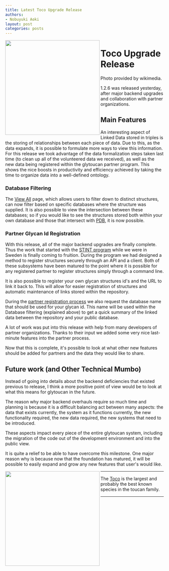 ```yaml
---
title: Latest Toco Upgrade Release
authors:
- Nobuyuki Aoki
layout: post
categories: posts
---
```



<img src="https://upload.wikimedia.org/wikipedia/commons/a/a4/Ramphastos_toco_-Birdworld,_Farnham,_Surrey,_England-8a.jpg" align="left" height="300" >

# Toco Upgrade Release

Photo provided by wikimedia.

1.2.6 was released yesterday, after major backend upgrades and collaboration with partner organizations.

## Main Features

An interesting aspect of Linked Data stored in triples is the storing of relationships between each piece of data.  Due to this, as the data expands, it is possible to formulate more ways to view this information.  For this release we took advantage of the data formalization steps taken last time (to clean up all of the volunteered data we received), as well as the new data being registered within the glytoucan partner program.  This shows the nice boosts in productivity and efficiency achieved by taking the time to organize data into a well-defined ontology.

### Database Filtering

The [View All](https://glytoucan.org/Structures) page, which allows users to filter down to distinct structures, can now filter based on specific databases where the structure was supplied.  It is also possible to view the intersection between these databases; so if you would like to see the structures stored both within your own database and those that intersect with [PDB](http://www.rcsb.org/pdb/home/home.do), it is now possible.

### Partner Glycan Id Registration 

With this release, all of the major backend upgrades are finally complete.  Thus the work that started with the [STINT program](http://www.stint.se/en/scholarships_and_grants/joint_japan-swedish) while we were in Sweden is finally coming to fruition.  During the program we had designed a method to register structures securely through an API and a client.  Both of these subsystems have been matured to the point where it is possible for any registered partner to register structures simply through a command line.

It is also possible to register your own glycan structures id's and the URL to link it back to.  This will allow for easier registration of structures and automatic maintenance of links stored within the repository.

During the [partner registration process](http://code.glytoucan.org/partner/registration/) we also request the database name that should be used for your glycan id.  This name will be used within the Database filtering (explained above) to get a quick summary of the linked data between the repository and your public database.

A lot of work was put into this release with help from many developers of partner organizations.  Thanks to their input we added some very nice last-minute features into the partner process.

Now that this is complete, it's possible to look at what other new features should be added for partners and the data they would like to share.

## Future work (and Other Technical Mumbo)

Instead of going into details about the backend deficiencies that existed previous to release, I think a more positive point of view would be to look at what this means for glytoucan in the future.

The reason why major backend overhauls require so much time and planning is because it is a difficult balancing act between many aspects: the data that exists currently, the system as it functions currently, the new functionality required, the new data required, the new systems that need to be introduced.

These aspects impact every piece of the entire glytoucan system, including the migration of the code out of the development environment and into the public view.

It is quite a relief to be able to have overcome this milestone.  One major reason why is because now that the foundation has matured, it will be possible to easily expand and grow any new features that user's would like.

<img src="https://upload.wikimedia.org/wikipedia/commons/8/8f/Toco_toucan_(Ramphastos_toco)_in_flight_composite.jpg" align="left" height="300" /> 

<hr />

The [Toco](https://en.wikipedia.org/wiki/Toco_toucan) is the largest and probably the best known species in the toucan family. 

<hr />
